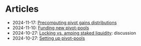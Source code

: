 # Articles

* 2024-11-17: [Precomputing pivot gains distributions](distributions.md)
* 2024-11-10: [Funding new pivot-pools](funding-pools.md)
* 2024-10-27: [Locking vs. amping staked liquidity](staking.md): discussion
* 2024-10-27: [Setting up pivot-pools](pool-setup.md)
